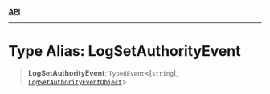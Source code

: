 [**API**](../../../README.md)

***

# Type Alias: LogSetAuthorityEvent

> **LogSetAuthorityEvent**: `TypedEvent`\<\[`string`\], [`LogSetAuthorityEventObject`](../interfaces/LogSetAuthorityEventObject.md)\>
